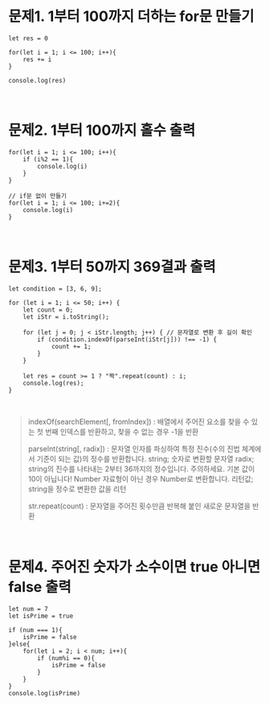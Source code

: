 # 문제1. 1부터 100까지 더하는 for문 만들기

```javascript=
let res = 0

for(let i = 1; i <= 100; i++){
    res += i
}

console.log(res)
```

<br/>

# 문제2. 1부터 100까지 홀수 출력
```javascript=
for(let i = 1; i <= 100; i++){
    if (i%2 == 1){
        console.log(i)
    }
}

// if문 없이 만들기
for(let i = 1; i <= 100; i+=2){
    console.log(i)
}
```

<br/>

# 문제3. 1부터 50까지 369결과 출력
```javascript=
let condition = [3, 6, 9];

for (let i = 1; i <= 50; i++) {
    let count = 0;
    let iStr = i.toString();
    
    for (let j = 0; j < iStr.length; j++) { // 문자열로 변환 후 길이 확인
        if (condition.indexOf(parseInt(iStr[j])) !== -1) {
            count += 1;
        }
    }

    let res = count >= 1 ? "짝".repeat(count) : i;
    console.log(res);
}
```
<br/>
    
> indexOf(searchElement[, fromIndex]) : 배열에서 주어진 요소를 찾을 수 있는 첫 번째 인덱스를 반환하고, 찾을 수 없는 경우 -1을 반환
> 
> parseInt(string[, radix]) : 문자열 인자를 파싱하여 특정 진수(수의 진법 체계에서 기준이 되는 값)의 정수를 반환합니다.
string; 숫자로 변환할 문자열
radix; string의 진수를 나타내는 2부터 36까지의 정수입니다. 주의하세요. 기본 값이 10이 아닙니다! Number 자료형이 아닌 경우 Number로 변환합니다.
리턴값; string을 정수로 변환한 값을 리턴
>
> str.repeat(count) : 문자열을 주어진 횟수만큼 반복해 붙인 새로운 문자열을 반환

<br/>

# 문제4. 주어진 숫자가 소수이면 true 아니면 false 출력
```javascript=
let num = 7
let isPrime = true

if (num === 1){
    isPrime = false
}else{
    for(let i = 2; i < num; i++){
        if (num%i == 0){
            isPrime = false
        }
    }
}
console.log(isPrime)
```